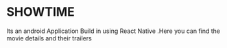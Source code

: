 # SHOWTIME
Its an android Application Build in using React Native .Here you can find the movie details and their trailers
